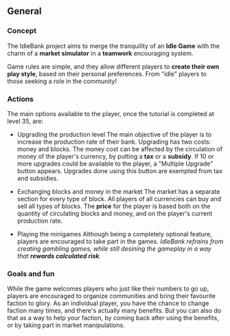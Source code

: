 ## General

### Concept
The IdleBank project aims to merge the tranquility of an **Idle Game** with the charm of a **market simulator** in a **teamwork** encouraging system.

Game rules are simple, and they allow different players to **create their own play style**, based on their personal preferences. From "idle" players to those seeking a role in the community!

### Actions

The main options available to the player, once the tutorial is completed at level 35, are:

- Upgrading the production level
The main objective of the player is to increase the production rate of their bank.
Upgrading has two costs: money and blocks. The money cost can be affected by the circulation of money of the player's currency, by putting a **tax** or a **subsidy**.
If 10 or more upgrades could be available to the player, a "Multiple Upgrade" button appears. Upgrades done using this button are exempted from tax and subsidies.

- Exchanging blocks and money in the market
The market has a separate section for every type of block. All players of all currencies can buy and sell all types of blocks. The **price** for the player is based both on the quantity of circulating blocks and money, and on the player's current production rate.

- Playing the minigames
Although being a completely optional feature, players are encouraged to take part in the games.
_IdleBank refrains from creating gambling games, while still desining the gameplay in a way that **rewards calculated risk**._

### Goals and fun

While the game welcomes players who just like their numbers to go up, players are encouraged to organize communities and bring their favourite faction to glory.
As an individual player, you have the chance to change faction many times, and there's actually many benefits. But you can also do that as a way to help your faction, by coming back after using the benefits, or by taking part in market manipulations.
